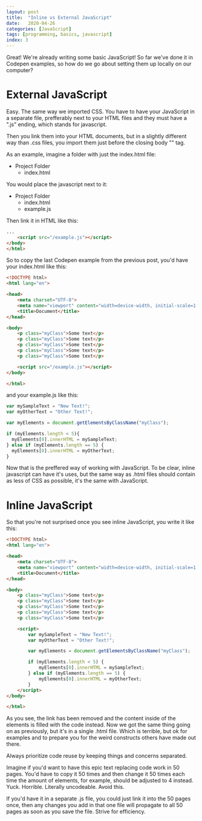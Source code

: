 ```yaml
---
layout: post
title:  "Inline vs External JavaScript"
date:   2020-04-26
categories: [JavaScript]
tags: [programming, basics, javascript]
index: 3
---
```


Great! We're already writing some basic JavaScript! So far we've done it in Codepen examples, so how do we go about setting them up locally on our computer?

# External JavaScript

Easy. The same way we imported CSS. You have to have your JavaScript in a separate file, prefferably next to your HTML files and they must have a ".js" ending, which stands for javascript.

Then you link them into your HTML documents, but in a slightly different way than .css files, you import them just before the closing body "</body>" tag. 

As an example, imagine a folder with just the index.html file:

* Project Folder
  * index.html

You would place the javascript next to it:

* Project Folder
  * index.html
  * example.js

Then link it in HTML like this:

```html
...
    <script src="/example.js"></script>
</body>
</html>
```

So to copy the last Codepen example from the previous post, you'd have your index.html like this:

```html
<!DOCTYPE html>
<html lang="en">

<head>
    <meta charset="UTF-8">
    <meta name="viewport" content="width=device-width, initial-scale=1.0">
    <title>Document</title>
</head>

<body>
    <p class="myClass">Some text</p>
    <p class="myClass">Some text</p>
    <p class="myClass">Some text</p>
    <p class="myClass">Some text</p>
    <p class="myClass">Some text</p>

    <script src="/example.js"></script>
</body>

</html>
```

and your example.js like this:

```javascript
var mySampleText = "New Text!";
var myOtherText = "Other Text!";

var myElements = document.getElementsByClassName("myClass");

if (myElements.length < 5){
  myElements[0].innerHTML = mySampleText;  
} else if (myElements.length == 5) {
  myElements[0].innerHTML = myOtherText;  
}
```

Now that is the preffered way of working with JavaScript. To be clear, inline javascript can have it's uses, but the same way as .html files should contain as less of CSS as possible, it's the same with JavaScript. 

# Inline JavaScript

So that you're not surprised once you see inline JavaScript, you write it like this:

```html
<!DOCTYPE html>
<html lang="en">

<head>
    <meta charset="UTF-8">
    <meta name="viewport" content="width=device-width, initial-scale=1.0">
    <title>Document</title>
</head>

<body>
    <p class="myClass">Some text</p>
    <p class="myClass">Some text</p>
    <p class="myClass">Some text</p>
    <p class="myClass">Some text</p>
    <p class="myClass">Some text</p>

    <script>
        var mySampleText = "New Text!";
        var myOtherText = "Other Text!";

        var myElements = document.getElementsByClassName("myClass");

        if (myElements.length < 5) {
            myElements[0].innerHTML = mySampleText;
        } else if (myElements.length == 5) {
            myElements[0].innerHTML = myOtherText;
        }
    </script>
</body>

</html>
```

As you see, the link has been removed and the content inside of the <script></script> elements is filled with the code instead. Now we got the same thing going on as previously, but it's in a single .html file. Which is terrible, but ok for examples and to prepare you for the weird constructs others have made out there.

Always prioritize code reuse by keeping things and concerns separated. 

Imagine if you'd want to have this epic text replacing code work in 50 pages. You'd have to copy it 50 times and then change it 50 times each time the amount of elements, for example, should be adjusted to 4 instead. Yuck. Horrible. Literally uncodeable. Avoid this.

If you'd have it in a separate .js file, you could just link it into the 50 pages once, then any changes you add in that one file will propagate to all 50 pages as soon as you save the file. Strive for efficiency.
